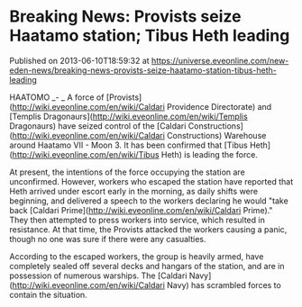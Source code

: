 # Breaking News: Provists seize Haatamo station; Tibus Heth leading
Published on 2013-06-10T18:59:32 at https://universe.eveonline.com/new-eden-news/breaking-news-provists-seize-haatamo-station-tibus-heth-leading

HAATOMO _- _ A force of [Provists](http://wiki.eveonline.com/en/wiki/Caldari Providence Directorate) and [Templis Dragonaurs](http://wiki.eveonline.com/en/wiki/Templis Dragonaurs) have seized control of the [Caldari Constructions](http://wiki.eveonline.com/en/wiki/Caldari Constructions) Warehouse around Haatamo VII - Moon 3. It has been confirmed that [Tibus Heth](http://wiki.eveonline.com/en/wiki/Tibus Heth) is leading the force.

At present, the intentions of the force occupying the station are unconfirmed. However, workers who escaped the station have reported that Heth arrived under escort early in the morning, as daily shifts were beginning, and delivered a speech to the workers declaring he would "take back [Caldari Prime](http://wiki.eveonline.com/en/wiki/Caldari Prime)." They then attempted to press workers into service, which resulted in resistance. At that time, the Provists attacked the workers causing a panic, though no one was sure if there were any casualties. 

According to the escaped workers, the group is heavily armed, have completely sealed off several decks and hangars of the station, and are in possession of numerous warships. The [Caldari Navy](http://wiki.eveonline.com/en/wiki/Caldari Navy) has scrambled forces to contain the situation.
